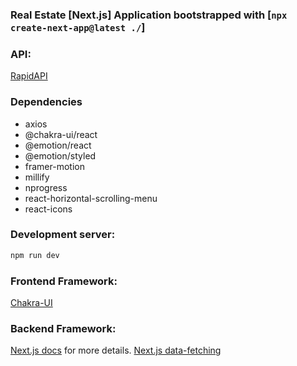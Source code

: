 ### Real Estate [Next.js] Application bootstrapped with [`npx create-next-app@latest ./`]

### API: 
[RapidAPI](https://rapidapi.com/apidojo/api/bayut)

### Dependencies

- axios
- @chakra-ui/react 
- @emotion/react 
- @emotion/styled
- framer-motion 
- millify 
- nprogress
- react-horizontal-scrolling-menu
- react-icons

### Development server:

```bash
npm run dev
```

### Frontend Framework: 
[Chakra-UI](https://chakra-ui.com/getting-started)

### Backend Framework:
[Next.js docs](https://nextjs.org/docs) for more details.
[Next.js data-fetching](https://nextjs.org/docs/basic-features/data-fetching)


